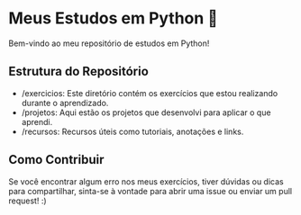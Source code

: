 # Meus Estudos em Python 🐍

Bem-vindo ao meu repositório de estudos em Python!

## Estrutura do Repositório

- /exercicios: Este diretório contém os exercícios que estou realizando durante o aprendizado.
- /projetos: Aqui estão os projetos que desenvolvi para aplicar o que aprendi.
- /recursos: Recursos úteis como tutoriais, anotações e links.

## Como Contribuir

Se você encontrar algum erro nos meus exercícios, tiver dúvidas ou dicas para compartilhar, sinta-se à vontade para abrir uma issue ou enviar um pull request! :)
